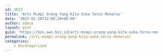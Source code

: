 ```yaml
---
id: 1623
title: 'Arti Mimpi Orang Yang Kita Suka Terus Menerus'
date: '2023-01-20T22:00:20+00:00'
author: admin
layout: post
guid: 'https://bos.awn.biz.id/arti-mimpi-orang-yang-kita-suka-terus-menerus/'
permalink: /arti-mimpi-orang-yang-kita-suka-terus-menerus/
categories:
    - Uncategorized
---
```


